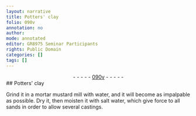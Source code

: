 ```yaml
---
layout: narrative
title: Potters' clay
folio: 090v
annotation: no
author:
mode: annotated
editor: GR8975 Seminar Participants
rights: Public Domain
categories: []
tags: []
---
```


 <div class="folio" align="center">- - - - - <a href="http://gallica.bnf.fr/ark:/12148/btv1b10500001g/f186.image" target="_blank">090v</a> - - - - - </div> 
## Potters' clay

 
 Grind it in a mortar mustard mill with water, and it will become as impalpable as possible. Dry it, then moisten it with salt water, which give force to all sands in order to allow several castings. 
 